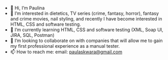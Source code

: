 - 👋 Hi, I’m Paulina 
- 👀 I’m interested in dietetics, TV series (crime, fantasy, horror), fantasy and crime movies, nail styling, and recently I have become interested in HTML, CSS and software testing.
- 🌱 I’m currently learning HTML, CSS and software testing (XML, Soap UI, JIRA, SQL, Postman)
- 💞️ I’m looking to collaborate on with companies that will allow me to gain my first professional experience as a manual tester.
- 📫 How to reach me: email: paulaskwara@gmail.com

<!---
skvarova/skvarova is a ✨ special ✨ repository because its `README.md` (this file) appears on your GitHub profile.
You can click the Preview link to take a look at your changes.
--->
